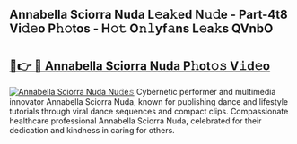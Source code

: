 ## Annabella Sciorra Nuda L𝚎a𝚔ed N𝚞𝚍e - Part-4t8 Vi𝚍𝚎o P𝚑𝚘tos - H𝚘𝚝 O𝚗𝚕yf𝚊ns L𝚎a𝚔s QVnbO

# <h2><a href="http://kfaqus.oniu.top/?m=Annabella+Sciorra+Nuda">🔗👉 🔴 Annabella Sciorra Nuda P𝚑ot𝚘𝚜 V𝚒d𝚎o</a></h2>

[![Annabella Sciorra Nuda Nu𝚍e𝚜](https://i.imgur.com/0qMVB7G.gif)](http://kfaqus.oniu.top/?m=Annabella+Sciorra+Nuda)
Cybernetic performer and multimedia innovator Annabella Sciorra Nuda, known for publishing dance and lifestyle tutorials through viral dance sequences and compact clips. Compassionate healthcare professional Annabella Sciorra Nuda, celebrated for their dedication and kindness in caring for others.  
